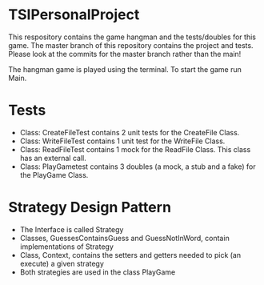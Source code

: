# TSIPersonalProject
This respository contains the game hangman and the tests/doubles for this game.
The master branch of this repository contains the project and tests. Please look at the commits for the master branch rather than the main!

The hangman game is played using the terminal. To start the game run Main.

# Tests
* Class: CreateFileTest contains 2 unit tests for the CreateFile Class.
* Class: WriteFileTest contains 1 unit test for the WriteFile Class.
* Class: ReadFileTest contains 1 mock for the ReadFile Class. This class has an external call.
* Class: PlayGametest contains 3 doubles (a mock, a stub and a fake) for the PlayGame Class.

# Strategy Design Pattern
* The Interface is called Strategy
* Classes, GuessesContainsGuess and GuessNotInWord, contain implementations of Strategy
* Class, Context, contains the setters and getters needed to pick (an execute) a given strategy
* Both strategies are used in the class PlayGame
